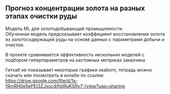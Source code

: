 ## Прогноз концентрации золота на разных этапах очистки руды

Модель ML для золотодобывающей промышлености.  
Обученная модель предсказывает коэффициент восстановления золота из золотосодержащей руды на основе данных с параметрами добычи и очистки. 

В проекте сравнивается эффективность нескольких моделей с подбором гиперпараметров на кастомных метриках заказчика

Гитхаб не показывает некоторые графики seaborn, тетрадь можно скачать или посмотреть в колабе по ссылке: 
https://drive.google.com/file/d/1s-19mRH0e5ePEt3ZJxoc4tfgWuKSRy7-/view?usp=sharing 

